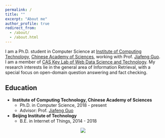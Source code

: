 ```yaml
---
permalink: /
title: ""
excerpt: "About me"
author_profile: true
redirect_from: 
  - /about/
  - /about.html
---
```



I am a Ph.D. student in Computer Science at [Institute of Computing Technology](http://www.ict.ac.cn/), [Chinese Academy of Sciences](http://www.cas.cn/), working with Prof. [Jiafeng Guo](http://www.bigdatalab.ac.cn/~gjf/). I am a member of [CAS Key Lab of Web Data Science and Technology](http://www.bigdatalab.ac.cn/). 
My research interests lie in the general area of Information Retrieval, with a special focus on open-domain question answering and fact checking.

Education
------
  * **Institute of Computing Technology, Chinese Academy of Sciences**
    * Ph.D. in Computer Science, 2018 - present
    * Advisor: Prof. [Jiafeng Guo](http://www.bigdatalab.ac.cn/~gjf/)
  * **Beijing Institute of Technology**
    * B.E. in Internet of Things, 2014 - 2018
  
<style>
.container{
  width: 100%;
  text-align: center;
}
</style>
<div class="container">
<a href="https://clustrmaps.com/site/1beb2" title="Visit tracker"><img src="//www.clustrmaps.com/map_v2.png?d=4-OPgqd3nJuRsXOZPxc_27NXZkw6wst1OfC9WNVR2mw&cl=ffffff"></a>
</div>
